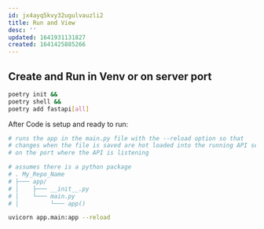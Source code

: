 ```yaml
---
id: jx4ayq5kvy32ugulvauzli2
title: Run and View
desc: ''
updated: 1641931131827
created: 1641425885266
---
```



## Create and Run in Venv or on server port

```bash
poetry init &&
poetry shell &&
poetry add fastapi[all]
```

After Code is setup and ready to run:

```bash
# runs the app in the main.py file with the --reload option so that
# changes when the file is saved are hot loaded into the running API service
# on the port where the API is listening

# assumes there is a python package
# . My_Repo_Name
# ├─── app/
# │    ├─── __init__.py
# │    └─── main.py
# │         └─── app()

uvicorn app.main:app --reload
```
